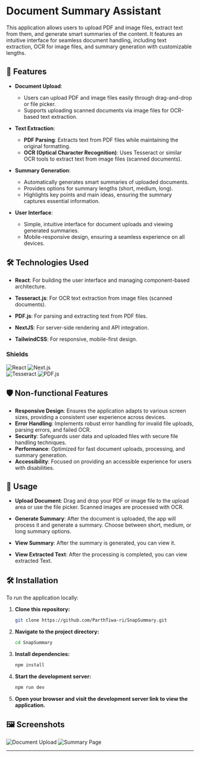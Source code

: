 # Document Summary Assistant

This application allows users to upload PDF and image files, extract text from them, and generate smart summaries of the content. It features an intuitive interface for seamless document handling, including text extraction, OCR for image files, and summary generation with customizable lengths.

## 🚀 Features

- **Document Upload**:
  - Users can upload PDF and image files easily through drag-and-drop or file picker.
  - Supports uploading scanned documents via image files for OCR-based text extraction.
- **Text Extraction**:

  - **PDF Parsing**: Extracts text from PDF files while maintaining the original formatting.
  - **OCR (Optical Character Recognition)**: Uses Tesseract or similar OCR tools to extract text from image files (scanned documents).

- **Summary Generation**:

  - Automatically generates smart summaries of uploaded documents.
  - Provides options for summary lengths (short, medium, long).
  - Highlights key points and main ideas, ensuring the summary captures essential information.

- **User Interface**:
  - Simple, intuitive interface for document uploads and viewing generated summaries.
  - Mobile-responsive design, ensuring a seamless experience on all devices.

## 🛠️ Technologies Used

- **React**: For building the user interface and managing component-based architecture.
- **Tesseract.js**: For OCR text extraction from image files (scanned documents).
- **PDF.js**: For parsing and extracting text from PDF files.
- **NextJS**: For server-side rendering and API integration.

- **TailwindCSS**: For responsive, mobile-first design.

### Shields

![React](https://img.shields.io/badge/-React-61DBFB?style=for-the-badge&labelColor=black&logo=react&logoColor=61DBFB)
![Next.js](https://img.shields.io/badge/-Next.js-000000?style=for-the-badge&labelColor=black&logo=next.js&logoColor=white)  
![Tesseract](https://img.shields.io/badge/-Tesseract-1C6AA0?style=for-the-badge&labelColor=black&logo=tesseract&logoColor=white)
![PDF.js](https://img.shields.io/badge/-PDF.js-000000?style=for-the-badge&labelColor=black&logo=pdf&logoColor=red)

## 🛡️ Non-functional Features

- **Responsive Design**: Ensures the application adapts to various screen sizes, providing a consistent user experience across devices.
- **Error Handling**: Implements robust error handling for invalid file uploads, parsing errors, and failed OCR.
- **Security**: Safeguards user data and uploaded files with secure file handling techniques.
- **Performance**: Optimized for fast document uploads, processing, and summary generation.
- **Accessibility**: Focused on providing an accessible experience for users with disabilities.

## 🚀 Usage

- **Upload Document**: Drag and drop your PDF or image file to the upload area or use the file picker. Scanned images are processed with OCR.
- **Generate Summary**: After the document is uploaded, the app will process it and generate a summary. Choose between short, medium, or long summary options.

- **View Summary**: After the summary is generated, you can view it.

- **View Extracted Text**: After the processing is completed, you can view extracted Text.

## 🛠️ Installation

To run the application locally:

1. **Clone this repository:**

   ```bash
   git clone https://github.com/ParthTiwa-ri/SnapSummary.git
   ```

2. **Navigate to the project directory:**

   ```bash
   cd SnapSummary
   ```

3. **Install dependencies:**

   ```bash
   npm install
   ```

4. **Start the development server:**

   ```bash
   npm run dev
   ```

5. **Open your browser and visit the development server link to view the application.**

## 🖼️ Screenshots

![Document Upload](https://your-image-link.com/upload-screenshot.png)
![Summary Page](https://your-image-link.com/summary-screenshot.png)

---
